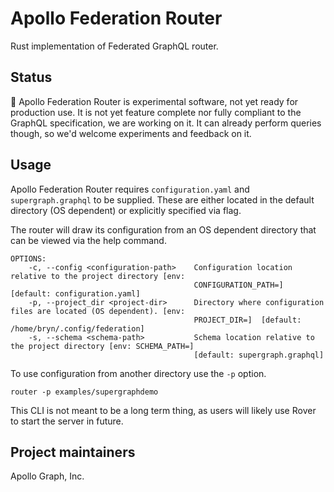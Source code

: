 # Apollo Federation Router

Rust implementation of Federated GraphQL router.

## Status

🚧 Apollo Federation Router is experimental software, not yet ready for production use.
It is not yet feature complete nor fully compliant to the GraphQL specification, we are
working on it.
It can already perform queries though, so we'd welcome experiments and feedback on it.

## Usage

Apollo Federation Router requires `configuration.yaml` and `supergraph.graphql`
to be supplied.  These are either located in the default directory (OS
dependent) or explicitly specified via flag.

The router will draw its configuration from an OS dependent directory that can
be viewed via the help command.

```
OPTIONS:
    -c, --config <configuration-path>    Configuration location relative to the project directory [env:
                                         CONFIGURATION_PATH=]  [default: configuration.yaml]
    -p, --project_dir <project-dir>      Directory where configuration files are located (OS dependent). [env:
                                         PROJECT_DIR=]  [default: /home/bryn/.config/federation]
    -s, --schema <schema-path>           Schema location relative to the project directory [env: SCHEMA_PATH=]
                                         [default: supergraph.graphql]
```

To use configuration from another directory use the `-p` option.

```
router -p examples/supergraphdemo
```

This CLI is not meant to be a long term thing, as users will likely use Rover
to start the server in future.

## Project maintainers

Apollo Graph, Inc.

